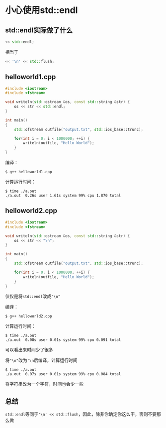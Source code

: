 # 小心使用std::endl

## std::endl实际做了什么
```cpp
<< std::endl;
```
相当于
```cpp
<< '\n' << std::flush;
```


## helloworld1.cpp
```cpp
#include <iostream>
#include <fstream>

void writeln(std::ostream &os, const std::string &str) {
    os << str << std::endl;
}

int main()
{
    std::ofstream outfile("output.txt", std::ios_base::trunc);

    for(int i = 0; i < 1000000; ++i) {
        writeln(outfile, "Hello World");
    }
}
```

编译：
```shell
$ g++ helloworld1.cpp
```
计算运行时间：
```shell
$ time ./a.out
./a.out  0.26s user 1.61s system 99% cpu 1.870 total
```

## helloworld2.cpp
```cpp
#include <iostream>
#include <fstream>

void writeln(std::ostream &os, const std::string &str) {
    os << str << "\n";
}

int main()
{
    std::ofstream outfile("output.txt", std::ios_base::trunc);

    for(int i = 0; i < 1000000; ++i) {
        writeln(outfile, "Hello World");
    }
}
```
仅仅是将`std::endl`改成`"\n"`


编译：
```shell
$ g++ helloworld2.cpp
```
计算运行时间：
```shell
$ time ./a.out
./a.out  0.08s user 0.01s system 99% cpu 0.091 total
```
可以看出来时间少了很多


将`"\n"`改为`'\n`后编译，计算运行时间
```shell
$ time ./a.out
./a.out  0.07s user 0.01s system 99% cpu 0.084 total
```
将字符串改为一个字符，时间也会少一些

## 总结
`std::endl`等同于`'\n' << std::flush`，因此，除非你确定你这么干，否则不要那么做